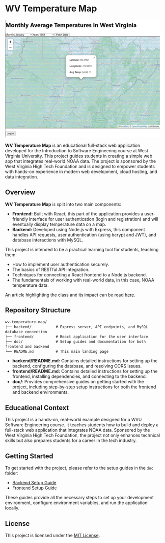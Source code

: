 # WV Temperature Map

![Screenshot of Temperatures from January 1953](./images/screenshot1.png)

**WV Temperature Map** is an educational full-stack web application developed for the Introduction to Software Engineering course at West Virginia University. This project guides students in creating a simple web app that integrates real-world NOAA data. The project is sponsored by the West Virginia High Tech Foundation and is designed to empower students with hands-on experience in modern web development, cloud hosting, and data integration.

## Overview

**WV Temperature Map** is split into two main components:

- **Frontend:** Built with React, this part of the application provides a user-friendly interface for user authentication (login and registration) and will eventually display temperature data on a map.
- **Backend:** Developed using Node.js with Express, this component handles API requests, user authentication (using bcrypt and JWT), and database interactions with MySQL.

This project is intended to be a practical learning tool for students, teaching them:
- How to implement user authentication securely.
- The basics of RESTful API integration.
- Techniques for connecting a React frontend to a Node.js backend.
- The fundamentals of working with real-world data, in this case, NOAA temperature data.

An article highlighting the class and its impact can be read [here](https://media.statler.wvu.edu/news/2025/03/03/cloud-hosting-software-project-empowers-wvu-students-for-hands-on-learning-career-readiness?fbclid=IwY2xjawI_r6BleHRuA2FlbQIxMQABHXWZEl7J5FWvDaYc1QXTufHes-BeCbPfsfS4ZERlsLbnLaoB_Y8GA-YCsA_aem_kavMonip2Uazr9BtaV1xww).

## Repository Structure

```
wv-temperature-map/
├── backend/           # Express server, API endpoints, and MySQL database connection
├── frontend/          # React application for the user interface
├── doc/               # Setup guides and documentation for both frontend and backend
└── README.md          # This main landing page
```

- **backend/README.md:** Contains detailed instructions for setting up the backend, configuring the database, and resolving CORS issues.
- **frontend/README.md:** Contains detailed instructions for setting up the frontend, installing dependencies, and connecting to the backend.
- **doc/**: Provides comprehensive guides on getting started with the project, including step-by-step setup instructions for both the frontend and backend environments.

## Educational Context

This project is a hands-on, real-world example designed for a WVU Software Engineering course. It teaches students how to build and deploy a full-stack web application that integrates NOAA data. Sponsored by the West Virginia High Tech Foundation, the project not only enhances technical skills but also prepares students for a career in the tech industry.

## Getting Started

To get started with the project, please refer to the setup guides in the `doc` folder:
- [Backend Setup Guide](doc/backend_setup.md)
- [Frontend Setup Guide](doc/frontend_setup.md)

These guides provide all the necessary steps to set up your development environment, configure environment variables, and run the application locally.

## License

This project is licensed under the [MIT License](LICENSE).
